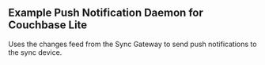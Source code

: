 ## Example Push Notification Daemon for Couchbase Lite

Uses the changes feed from the Sync Gateway to send push notifications to the sync device.

